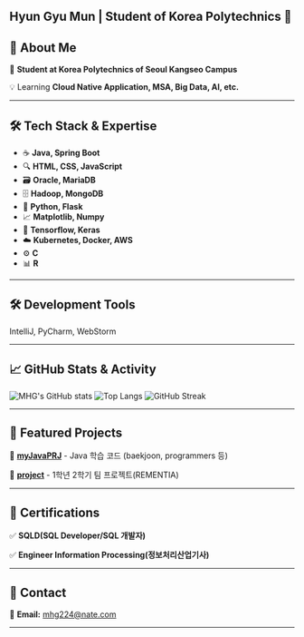 ## Hyun Gyu Mun | Student of Korea Polytechnics 👋

<!--
**mhg1007/mhg1007** is a ✨ _special_ ✨ repository because its `README.md` (this file) appears on your GitHub profile.

Here are some ideas to get you started:
🔭  🤔  💬  📫  😄  ⚡  📡  🔧  🏗  📊  ⚙️  🖥  🤖  🧠  🔍  📈
-->

## 🚀 About Me

🌱 **Student at Korea Polytechnics of Seoul Kangseo Campus**  

💡 Learning **Cloud Native Application, MSA, Big Data, AI, etc.**  

---

## 🛠️ Tech Stack & Expertise
- ☕ **Java, Spring Boot**
- 🔍 **HTML, CSS, JavaScript**
- 🗃 **Oracle, MariaDB**
- 🗄 **Hadoop, MongoDB**
- 🐍 **Python, Flask**
- 📈 **Matplotlib, Numpy**
- 🧠 **Tensorflow, Keras**
- ☁️ **Kubernetes, Docker, AWS**
- ⚙️ **C**
- 📊 **R**
  
---

## 🛠 Development Tools
IntelliJ, PyCharm, WebStorm

---


## 📈 GitHub Stats & Activity
![MHG's GitHub stats](https://github-readme-stats.vercel.app/api?username=mhg1007&show_icons=true&theme=tokyonight)
![Top Langs](https://github-readme-stats.vercel.app/api/top-langs/?username=mhg1007&layout=compact&theme=radical)
![GitHub Streak](https://streak-stats.demolab.com?user=mhg1007&theme=radical)

---

## 📌 Featured Projects

🔹 [**myJavaPRJ**](https://github.com/mhg1007/myJavaPRJ) - Java 학습 코드 (baekjoon, programmers 등)

🔹 [**project**](https://github.com/mhg1007/project/tree/Mun) - 1학년 2학기 팀 프로젝트(REMENTIA)  

---

## 🎯 Certifications

✅ **SQLD(SQL Developer/SQL 개발자)**

✅ **Engineer Information Processing(정보처리산업기사)**

---

## 📧 Contact
📩 **Email:** mhg224@nate.com  
<!--📍 **Office:** (office name)  -->
<!--📞 **Phone:** +82-10-4111-  -->

---
